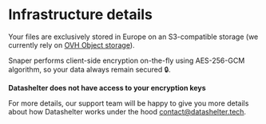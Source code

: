 # Infrastructure details

Your files are exclusively stored in Europe on an S3-compatible storage (we currently rely on [OVH Object storage](https://www.ovhcloud.com/fr/public-cloud/object-storage/)).

Snaper performs client-side encryption on-the-fly using AES-256-GCM algorithm, so your data always remain secured 🔒.

**Datashelter does not have access to your encryption keys**

For more details, our support team will be happy to give you more details about how Datashelter works under the hood [contact@datashelter.tech](mailto:contact@datashelter.tech).
